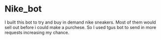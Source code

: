 # Nike_bot
I built this bot to try and buy in demand nike sneakers. Most of them would sell out before i could make a purchese.
So I used tgus bot to send in more requests increasing my chance.
